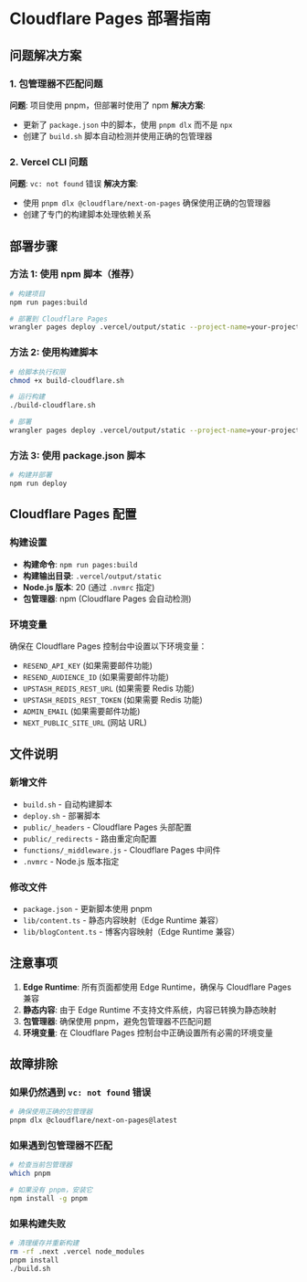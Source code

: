 # Cloudflare Pages 部署指南

## 问题解决方案

### 1. 包管理器不匹配问题
**问题**: 项目使用 pnpm，但部署时使用了 npm
**解决方案**: 
- 更新了 `package.json` 中的脚本，使用 `pnpm dlx` 而不是 `npx`
- 创建了 `build.sh` 脚本自动检测并使用正确的包管理器

### 2. Vercel CLI 问题
**问题**: `vc: not found` 错误
**解决方案**: 
- 使用 `pnpm dlx @cloudflare/next-on-pages` 确保使用正确的包管理器
- 创建了专门的构建脚本处理依赖关系

## 部署步骤

### 方法 1: 使用 npm 脚本（推荐）
```bash
# 构建项目
npm run pages:build

# 部署到 Cloudflare Pages
wrangler pages deploy .vercel/output/static --project-name=your-project-name
```

### 方法 2: 使用构建脚本
```bash
# 给脚本执行权限
chmod +x build-cloudflare.sh

# 运行构建
./build-cloudflare.sh

# 部署
wrangler pages deploy .vercel/output/static --project-name=your-project-name
```

### 方法 3: 使用 package.json 脚本
```bash
# 构建并部署
npm run deploy
```

## Cloudflare Pages 配置

### 构建设置
- **构建命令**: `npm run pages:build`
- **构建输出目录**: `.vercel/output/static`
- **Node.js 版本**: 20 (通过 `.nvmrc` 指定)
- **包管理器**: npm (Cloudflare Pages 会自动检测)

### 环境变量
确保在 Cloudflare Pages 控制台中设置以下环境变量：
- `RESEND_API_KEY` (如果需要邮件功能)
- `RESEND_AUDIENCE_ID` (如果需要邮件功能)
- `UPSTASH_REDIS_REST_URL` (如果需要 Redis 功能)
- `UPSTASH_REDIS_REST_TOKEN` (如果需要 Redis 功能)
- `ADMIN_EMAIL` (如果需要邮件功能)
- `NEXT_PUBLIC_SITE_URL` (网站 URL)

## 文件说明

### 新增文件
- `build.sh` - 自动构建脚本
- `deploy.sh` - 部署脚本
- `public/_headers` - Cloudflare Pages 头部配置
- `public/_redirects` - 路由重定向配置
- `functions/_middleware.js` - Cloudflare Pages 中间件
- `.nvmrc` - Node.js 版本指定

### 修改文件
- `package.json` - 更新脚本使用 pnpm
- `lib/content.ts` - 静态内容映射（Edge Runtime 兼容）
- `lib/blogContent.ts` - 博客内容映射（Edge Runtime 兼容）

## 注意事项

1. **Edge Runtime**: 所有页面都使用 Edge Runtime，确保与 Cloudflare Pages 兼容
2. **静态内容**: 由于 Edge Runtime 不支持文件系统，内容已转换为静态映射
3. **包管理器**: 确保使用 pnpm，避免包管理器不匹配问题
4. **环境变量**: 在 Cloudflare Pages 控制台中正确设置所有必需的环境变量

## 故障排除

### 如果仍然遇到 `vc: not found` 错误
```bash
# 确保使用正确的包管理器
pnpm dlx @cloudflare/next-on-pages@latest
```

### 如果遇到包管理器不匹配
```bash
# 检查当前包管理器
which pnpm

# 如果没有 pnpm，安装它
npm install -g pnpm
```

### 如果构建失败
```bash
# 清理缓存并重新构建
rm -rf .next .vercel node_modules
pnpm install
./build.sh
```
